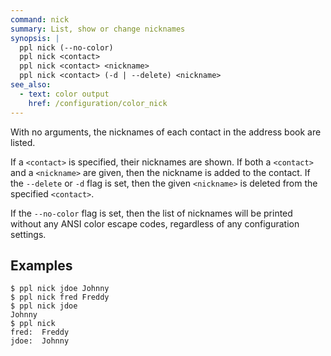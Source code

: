 ```yaml
---
command: nick
summary: List, show or change nicknames
synopsis: |
  ppl nick (--no-color)
  ppl nick <contact>
  ppl nick <contact> <nickname>
  ppl nick <contact> (-d | --delete) <nickname>
see_also:
  - text: color output
    href: /configuration/color_nick
---
```


With no arguments, the nicknames of each contact in the address book are listed.

If a `<contact>` is specified, their nicknames are shown. If both a `<contact>`
and a `<nickname>` are given, then the nickname is added to the contact. If the
`--delete` or `-d` flag is set, then the given `<nickname>` is
deleted from the specified `<contact>`.

If the `--no-color` flag is set, then the list of nicknames will be printed
without any ANSI color escape codes, regardless of any configuration settings.

## Examples

    $ ppl nick jdoe Johnny
    $ ppl nick fred Freddy
    $ ppl nick jdoe
    Johnny
    $ ppl nick
    fred:  Freddy
    jdoe:  Johnny

